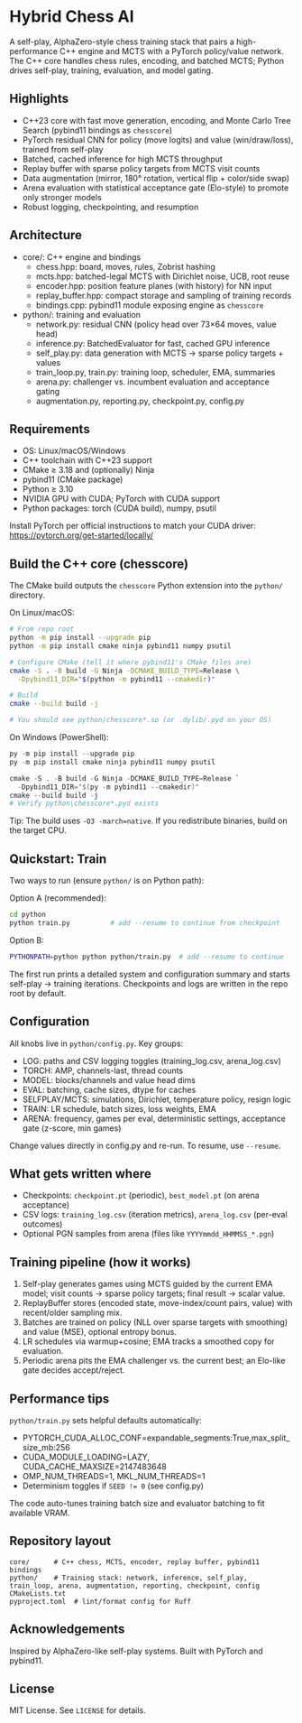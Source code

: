 # Hybrid Chess AI

A self-play, AlphaZero-style chess training stack that pairs a high-performance C++ engine and MCTS with a PyTorch policy/value network. The C++ core handles chess rules, encoding, and batched MCTS; Python drives self-play, training, evaluation, and model gating.

## Highlights
- C++23 core with fast move generation, encoding, and Monte Carlo Tree Search (pybind11 bindings as `chesscore`)
- PyTorch residual CNN for policy (move logits) and value (win/draw/loss), trained from self-play
- Batched, cached inference for high MCTS throughput
- Replay buffer with sparse policy targets from MCTS visit counts
- Data augmentation (mirror, 180° rotation, vertical flip + color/side swap)
- Arena evaluation with statistical acceptance gate (Elo-style) to promote only stronger models
- Robust logging, checkpointing, and resumption

## Architecture
- core/: C++ engine and bindings
  - chess.hpp: board, moves, rules, Zobrist hashing
  - mcts.hpp: batched-legal MCTS with Dirichlet noise, UCB, root reuse
  - encoder.hpp: position feature planes (with history) for NN input
  - replay_buffer.hpp: compact storage and sampling of training records
  - bindings.cpp: pybind11 module exposing engine as `chesscore`
- python/: training and evaluation
  - network.py: residual CNN (policy head over 73×64 moves, value head)
  - inference.py: BatchedEvaluator for fast, cached GPU inference
  - self_play.py: data generation with MCTS → sparse policy targets + values
  - train_loop.py, train.py: training loop, scheduler, EMA, summaries
  - arena.py: challenger vs. incumbent evaluation and acceptance gating
  - augmentation.py, reporting.py, checkpoint.py, config.py

## Requirements
- OS: Linux/macOS/Windows
- C++ toolchain with C++23 support
- CMake ≥ 3.18 and (optionally) Ninja
- pybind11 (CMake package)
- Python ≥ 3.10
- NVIDIA GPU with CUDA; PyTorch with CUDA support
- Python packages: torch (CUDA build), numpy, psutil

Install PyTorch per official instructions to match your CUDA driver: https://pytorch.org/get-started/locally/

## Build the C++ core (chesscore)
The CMake build outputs the `chesscore` Python extension into the `python/` directory.

On Linux/macOS:
```bash
# From repo root
python -m pip install --upgrade pip
python -m pip install cmake ninja pybind11 numpy psutil

# Configure CMake (tell it where pybind11's CMake files are)
cmake -S . -B build -G Ninja -DCMAKE_BUILD_TYPE=Release \
  -Dpybind11_DIR="$(python -m pybind11 --cmakedir)"

# Build
cmake --build build -j

# You should see python/chesscore*.so (or .dylib/.pyd on your OS)
```

On Windows (PowerShell):
```powershell
py -m pip install --upgrade pip
py -m pip install cmake ninja pybind11 numpy psutil

cmake -S . -B build -G Ninja -DCMAKE_BUILD_TYPE=Release `
  -Dpybind11_DIR="$(py -m pybind11 --cmakedir)"
cmake --build build -j
# Verify python\chesscore*.pyd exists
```

Tip: The build uses `-O3 -march=native`. If you redistribute binaries, build on the target CPU.

## Quickstart: Train
Two ways to run (ensure `python/` is on Python path):

Option A (recommended):
```bash
cd python
python train.py          # add --resume to continue from checkpoint
```

Option B:
```bash
PYTHONPATH=python python python/train.py  # add --resume to continue
```

The first run prints a detailed system and configuration summary and starts self-play → training iterations. Checkpoints and logs are written in the repo root by default.

## Configuration
All knobs live in `python/config.py`. Key groups:
- LOG: paths and CSV logging toggles (training_log.csv, arena_log.csv)
- TORCH: AMP, channels-last, thread counts
- MODEL: blocks/channels and value head dims
- EVAL: batching, cache sizes, dtype for caches
- SELFPLAY/MCTS: simulations, Dirichlet, temperature policy, resign logic
- TRAIN: LR schedule, batch sizes, loss weights, EMA
- ARENA: frequency, games per eval, deterministic settings, acceptance gate (z-score, min games)

Change values directly in config.py and re-run. To resume, use `--resume`.

## What gets written where
- Checkpoints: `checkpoint.pt` (periodic), `best_model.pt` (on arena acceptance)
- CSV logs: `training_log.csv` (iteration metrics), `arena_log.csv` (per-eval outcomes)
- Optional PGN samples from arena (files like `YYYYmmdd_HHMMSS_*.pgn`)

## Training pipeline (how it works)
1. Self-play generates games using MCTS guided by the current EMA model; visit counts → sparse policy targets; final result → scalar value.
2. ReplayBuffer stores (encoded state, move-index/count pairs, value) with recent/older sampling mix.
3. Batches are trained on policy (NLL over sparse targets with smoothing) and value (MSE), optional entropy bonus.
4. LR schedules via warmup+cosine; EMA tracks a smoothed copy for evaluation.
5. Periodic arena pits the EMA challenger vs. the current best; an Elo-like gate decides accept/reject.

## Performance tips
`python/train.py` sets helpful defaults automatically:
- PYTORCH_CUDA_ALLOC_CONF=expandable_segments:True,max_split_size_mb:256
- CUDA_MODULE_LOADING=LAZY, CUDA_CACHE_MAXSIZE=2147483648
- OMP_NUM_THREADS=1, MKL_NUM_THREADS=1
- Determinism toggles if `SEED != 0` (see config.py)

The code auto-tunes training batch size and evaluator batching to fit available VRAM.

## Repository layout
```
core/      # C++ chess, MCTS, encoder, replay buffer, pybind11 bindings
python/    # Training stack: network, inference, self_play, train_loop, arena, augmentation, reporting, checkpoint, config
CMakeLists.txt
pyproject.toml  # lint/format config for Ruff
```
## Acknowledgements
Inspired by AlphaZero-like self-play systems. Built with PyTorch and pybind11.

## License
MIT License. See `LICENSE` for details.
